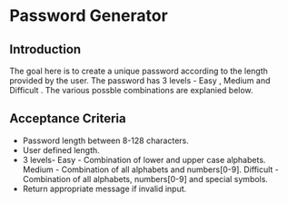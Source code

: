 # Password Generator

## Introduction

The goal here is to create a unique password according to the length provided by the user.
The password has 3 levels - Easy , Medium and Difficult . The various possble combinations are explanied below.

## Acceptance Criteria

* Password length between 8-128 characters.
* User defined length.
* 3 levels- 
    Easy - Combination of lower and upper case alphabets.
    Medium - Combination of all alphabets and numbers[0-9].
    Difficult - Combination of all alphabets, numbers[0-9] and special symbols.
* Return appropriate message if invalid input. 

